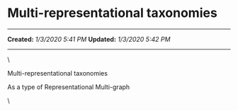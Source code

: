 Multi-representational taxonomies
=================================

  -------------- --------------------
  **Created:**   *1/3/2020 5:41 PM*
  **Updated:**   *1/3/2020 5:42 PM*
  -------------- --------------------

\

Multi-representational taxonomies

As a type of Representational Multi-graph

\

 
